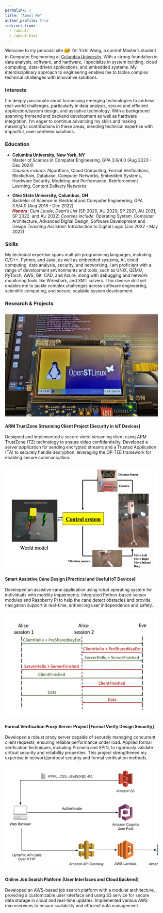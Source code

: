 ```yaml
---
permalink: /
title: "About Me"
author_profile: true
redirect_from: 
  - /about/
  - /about.html
---
```


Welcome to my personal site <img src="/images/hi.png" alt="meow happy paws" width="17" style="vertical-align: middle; padding-bottom: 4px;">! I’m Yizhi Wang, a current Master’s student in Computer Engineering at [Columbia University](https://www.columbia.edu/). With a strong foundation in data analysis, software, and hardware, I specialize in system building, cloud computing, data-driven applications, and embedded systems. My interdisciplinary approach to engineering enables me to tackle complex technical challenges with innovative solutions.

### Interests

I'm deeply passionate about harnessing emerging technologies to address real-world challenges, particularly in data analysis, secure and efficient application/system design, and assistive technology. With a background spanning frontend and backend development as well as hardware integration, I’m eager to continue advancing my skills and making meaningful contributions in these areas, blending technical expertise with impactful, user-centered solutions.

### Education
- **Columbia University, New York, NY**  
  Master of Science in Computer Engineering, GPA 3.6/4.0 (Aug 2023 - Dec 2024)  
  *Courses include*: Algorithms, Cloud Computing, Formal Verifications, Blockchain, Database, Computer Networks, Embedded Systems, Hardware Security, Modeling and Performance, Reinforcement Learning, Content Delivery Networks

- **Ohio State University, Columbus, OH**  
  Bachelor of Science in Electrical and Computer Engineering, GPA 3.5/4.0 (Aug 2018 - Dec 2022)  
  <span style="color:#8B0000;"><b><i>Honors</i></b></span>: *Cum Laude*, *Dean’s List* (SP 2020, AU 2020, SP 2021, AU 2021, SP 2022, and AU 2022)
  *Courses include*: Operating System, Computer Architecture, Advanced Digital Design, Software Development and Design
  *Teaching Assistant*: Introduction to Digital Logic (Jan 2022 - May 2022)

### Skills

<span style="font-size: 1em;">My technical expertise spans multiple programming languages, including C/C++, Python, and Java, as well as embedded systems, AI, cloud computing, data analysis, security, and networking. I am proficient with a range of development environments and tools, such as UNIX, QEMU, PyTorch, AWS, Git, CAD, and Azure, along with debugging and network monitoring tools like Wireshark, and SMT solvers. This diverse skill set enables me to tackle complex challenges across software engineering, scientific computing, and secure, scalable system development.</span>

### Research & Projects

<div class="project-container">
  <div class="image-container" style="padding-top: 10px;">
    <img src="/images/tz.jpg" alt="ARM TrustZone Streaming Client Project Image" class="project-image">
  </div>
  <div class="project-description">
    <h4>ARM TrustZone Streaming Client Project <span class="subtitle">[Security in IoT Devices]</span></h4>
    <p>Designed and implemented a secure video streaming client using ARM TrustZone (TZ) technology to ensure video confidentiality. Developed a server application for sending encrypted streams and a Trusted Application (TA) to securely handle decryption, leveraging the OP-TEE framework for enabling secure communication.</p>
  </div>
</div>

<div class="project-container">
  <div class="image-container" style="padding-top: 10px;">
    <img src="/images/workshop.jpg" alt="Smart Assistive Cane Design Image" class="project-image">
  </div>
  <div class="project-description">
    <h4>Smart Assistive Cane Design <span class="subtitle">[Practical and Useful IoT Devices]</span></h4>
    <p>Developed an assistive cane application using robot operating system for individuals with mobility impairments. Integrated Python-based sensor modules and Raspberry Pi to help the cane detect obstacles and provide navigation support in real-time, enhancing user independence and safety.</p>
  </div>
</div>

<div class="project-container">
  <div class="image-container" style="padding-top: 9px;">
    <img src="/images/formal.jpg" alt="Formal Verification Proxy Server Project Image" class="project-image">
  </div>
  <div class="project-description">
    <h4>Formal Verification Proxy Server Project <span class="subtitle">[Formal Verify Design Security]</span></h4>
    <p>Developed a robust proxy server capable of securely managing concurrent client requests, ensuring reliable performance under load. Applied formal verification techniques, including Promela and SPIN, to rigorously validate critical security and reliability properties. This project strengthened my expertise in network/protocol security and formal verification methods.</p>
  </div>
</div>

<div class="project-container">
  <div class="image-container" style="padding-top: 10px;">
    <img src="/images/aws.jpg" alt="Online Job Search Platform Image" class="project-image">
  </div>
  <div class="project-description">
    <h4>Online Job Search Platform <span class="subtitle">[User Interfaces and Cloud Backend]</span></h4>
    <p>Developed an AWS-based job search platform with a modular architecture, providing a customizable user interface and using S3 service for secure data storage in cloud and real-time updates. Implemented various AWS microservices to ensure scalability and efficient data management.</p>
  </div>
</div>

